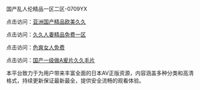 国产乱人伦精品一区二区-0709YX

点击访问：<a href="https://heiliaoe8ajia.pages.dev">亚洲国产精品欧美久久</a>

点击访问：<a href="https://heiliaoxqkkct.pages.dev">久久人妻精品免费一区</a>

点击访问：<a href="https://heiliaoxwd5i8.pages.dev">色爽女人免费</a>

点击访问：<a href="https://heiliaowt0d7p.pages.dev">国产一级做A爰片久久毛片</a>

本平台致力于为用户带来丰富全面的日本AV正版资源，内容涵盖多种分类和高清格式，持续更新保证最新最全，提供安全流畅的观看体验。

<span style="display:none;">[Canonical link](https://github.com/sau20250709/so11 ）</span>
